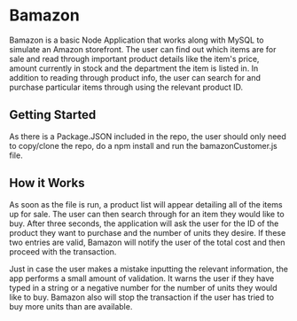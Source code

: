 # Bamazon
Bamazon is a basic Node Application that works along with MySQL to simulate an Amazon storefront. The user can find out which items are for sale and read through important product details like the item's price, amount currently in stock and the department the item is listed in. In addition to reading through product info, the user can search for and purchase particular items through using the relevant product ID. 

## Getting Started
As there is a Package.JSON included in the repo, the user should only need to copy/clone the repo, do a npm install and run the bamazonCustomer.js file. 

## How it Works 
As soon as the file is run, a product list will appear detailing all of the items up for sale. The user can then search through for an item 
they would like to buy. After three seconds, the application will ask the user for the ID of the product they want to purchase and the number of units they desire. If these two entries are valid, Bamazon will notify the user of the total cost and then proceed with the transaction. 

Just in case the user makes a mistake inputting the relevant information, the app performs a small amount of validation. It warns the user if they have typed in a string or a negative number for the number of units they would like to buy. Bamazon also will stop the transaction if the user has tried to buy more units than are available. 
